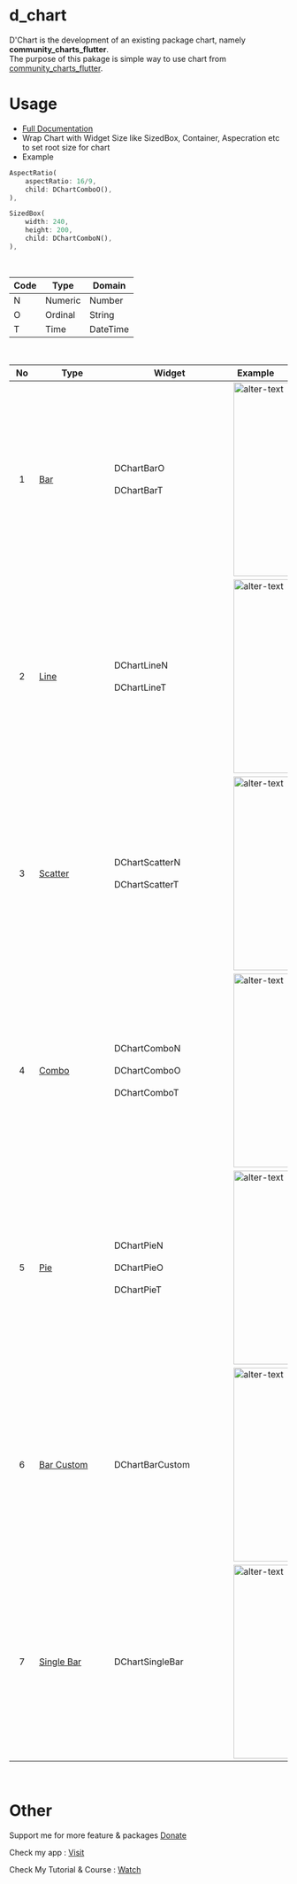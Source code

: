 # d_chart

D'Chart is the development of an existing package chart, namely **community_charts_flutter**.\
The purpose of this pakage is simple way to use chart from [community_charts_flutter](https://pub.dev/packages/community_charts_flutter).

# Usage

- [Full Documentation](https://flutterdlux.netlify.app/d_chart/)
- Wrap Chart with Widget Size like SizedBox, Container, Aspecration etc to set root size for chart
- Example

```dart
AspectRatio(
    aspectRatio: 16/9,
    child: DChartComboO(),
),

SizedBox(
    width: 240,
    height: 200,
    child: DChartComboN(),
),
```

<br>

| Code | Type    | Domain   |
| ---- | ------- | -------- |
| N    | Numeric | Number   |
| O    | Ordinal | String   |
| T    | Time    | DateTime |

<br>

| <div style="width:30px">No</div> | <div style="width:120px">Type</div>                                       | <div style="width:200px">Widget</div>                                                                | <div style="width:80px">Example</div>                                                                                                                                                                                         |
| :------------------------------: | ------------------------------------------------------------------------- | ---------------------------------------------------------------------------------------------------- | ----------------------------------------------------------------------------------------------------------------------------------------------------------------------------------------------------------------------------- |
|                1                 | [Bar](https://flutterdlux.netlify.app/d_chart/widgets/bar/)               | <div style="height:40px">DChartBarO</div>DChartBarT                                                  | <image src="https://github.com/indratrisnar/d_chart/raw/master/pic/bar.png" caption="" alt="alter-text" height="" width="350" position="center" command="fill" option="q100" class="img-fluid" title=""  webp="false">        |
|                2                 | [Line](https://flutterdlux.netlify.app/d_chart/widgets/line/)             | <div style="height:40px">DChartLineN</div> DChartLineT                                               | <image src="https://github.com/indratrisnar/d_chart/raw/master/pic/line.png" caption="" alt="alter-text" height="" width="350" position="center" command="fill" option="q100" class="img-fluid" title=""  webp="false">       |
|                3                 | [Scatter](https://flutterdlux.netlify.app/d_chart/widgets/scatter/)       | <div style="height:40px">DChartScatterN</div> DChartScatterT                                         | <image src="https://github.com/indratrisnar/d_chart/raw/master/pic/scatter.png" caption="" alt="alter-text" height="" width="350" position="center" command="fill" option="q100" class="img-fluid" title=""  webp="false">    |
|                4                 | [Combo](https://flutterdlux.netlify.app/d_chart/widgets/combo/)           | <div style="height:40px">DChartComboN</div> <div style="height:40px">DChartComboO</div> DChartComboT | <image src="https://github.com/indratrisnar/d_chart/raw/master/pic/combo.png" caption="" alt="alter-text" height="" width="350" position="center" command="fill" option="q100" class="img-fluid" title=""  webp="false">      |
|                5                 | [Pie](https://flutterdlux.netlify.app/d_chart/widgets/pie/)               | <div style="height:40px">DChartPieN</div> <div style="height:40px">DChartPieO</div> DChartPieT       | <image src="https://github.com/indratrisnar/d_chart/raw/master/pic/pie.png" caption="" alt="alter-text" height="" width="350" position="center" command="fill" option="q100" class="img-fluid" title=""  webp="false">        |
|                6                 | [Bar Custom](https://flutterdlux.netlify.app/d_chart/widgets/bar_custom/) | DChartBarCustom                                                                                      | <image src="https://github.com/indratrisnar/d_chart/raw/master/pic/bar_custom.png" caption="" alt="alter-text" height="" width="350" position="center" command="fill" option="q100" class="img-fluid" title=""  webp="false"> |
|                7                 | [Single Bar](https://flutterdlux.netlify.app/d_chart/widgets/single_bar/) | DChartSingleBar                                                                                      | <image src="https://github.com/indratrisnar/d_chart/raw/master/pic/single_bar.png" caption="" alt="alter-text" height="" width="350" position="center" command="fill" option="q100" class="img-fluid" title=""  webp="false"> |

<br>

# Other

Support me for more feature & packages
[Donate](https://www.paypal.com/paypalme/indratrisnar)

Check my app : [Visit](https://indratrisnar.github.io/projects.html)

Check My Tutorial & Course : [Watch](https://www.youtube.com/channel/UC0d_xINEvCtlDCpWfBpnYpA)

